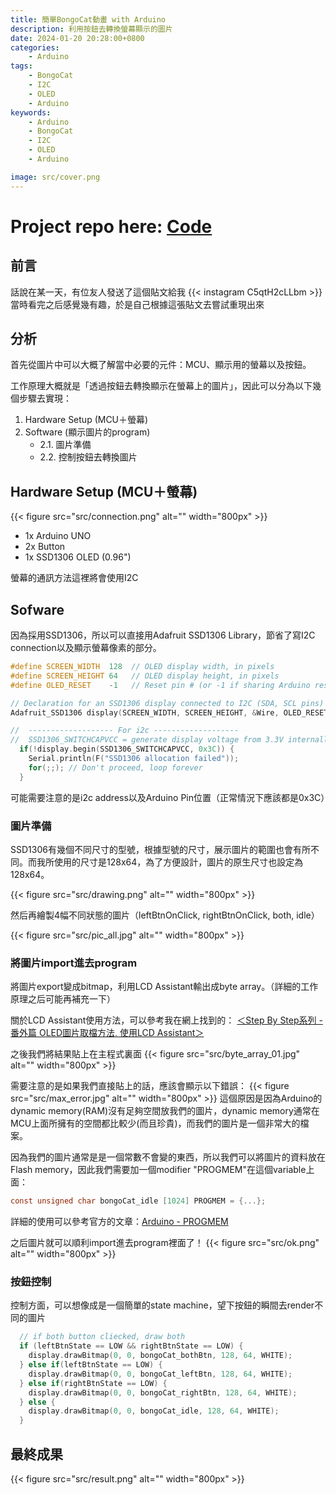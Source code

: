 ```yaml
---
title: 簡單BongoCat動畫 with Arduino
description: 利用按鈕去轉換螢幕顯示的圖片
date: 2024-01-20 20:28:00+0800
categories:
    - Arduino
tags:
    - BongoCat
    - I2C
    - OLED
    - Arduino
keywords:
    - Arduino
    - BongoCat
    - I2C
    - OLED
    - Arduino

image: src/cover.png
---
```

# **Project repo here: [Code](https://github.com/OrangeEgg1937/ArduinoBongoCatOLED)**

## 前言

話說在某一天，有位友人發送了這個貼文給我
{{< instagram C5qtH2cLLbm >}}
當時看完之后感覺幾有趣，於是自己根據這張貼文去嘗試重現出來

## 分析

首先從圖片中可以大概了解當中必要的元件：MCU、顯示用的螢幕以及按鈕。

工作原理大概就是「透過按鈕去轉換顯示在螢幕上的圖片」，因此可以分為以下幾個步驟去實現：

1. Hardware Setup (MCU＋螢幕)
2. Software (顯示圖片的program)
   - 2.1. 圖片準備
   - 2.2. 控制按鈕去轉換圖片

## Hardware Setup (MCU＋螢幕)

{{< figure src="src/connection.png" alt="" width="800px" >}}

- 1x Arduino UNO
- 2x Button
- 1x SSD1306 OLED (0.96")

螢幕的通訊方法這裡將會使用I2C

## Sofware

因為採用SSD1306，所以可以直接用Adafruit SSD1306 Library，節省了寫I2C connection以及顯示螢幕像素的部分。

```c
#define SCREEN_WIDTH  128  // OLED display width, in pixels
#define SCREEN_HEIGHT 64   // OLED display height, in pixels
#define OLED_RESET    -1   // Reset pin # (or -1 if sharing Arduino reset pin)

// Declaration for an SSD1306 display connected to I2C (SDA, SCL pins)
Adafruit_SSD1306 display(SCREEN_WIDTH, SCREEN_HEIGHT, &Wire, OLED_RESET);

//  ------------------- For i2c -------------------
//  SSD1306_SWITCHCAPVCC = generate display voltage from 3.3V internally
  if(!display.begin(SSD1306_SWITCHCAPVCC, 0x3C)) {
    Serial.println(F("SSD1306 allocation failed"));
    for(;;); // Don't proceed, loop forever
  }
```

可能需要注意的是i2c address以及Arduino Pin位置（正常情況下應該都是0x3C）

### 圖片準備

SSD1306有幾個不同尺寸的型號，根據型號的尺寸，展示圖片的範圍也會有所不同。而我所使用的尺寸是128x64，為了方便設計，圖片的原生尺寸也設定為128x64。

{{< figure src="src/drawing.png" alt="" width="800px" >}}

然后再繪製4幅不同狀態的圖片（leftBtnOnClick, rightBtnOnClick, both, idle）

{{< figure src="src/pic_all.jpg" alt="" width="800px" >}}

### 將圖片import進去program

將圖片export變成bitmap，利用LCD Assistant輸出成byte array。（詳細的工作原理之后可能再補充一下）

關於LCD Assistant使用方法，可以參考我在網上找到的：
[＜Step By Step系列 - 番外篇 OLED圖片取檔方法, 使用LCD Assistant＞](https://nhs-tw.blogspot.com/2015/11/step-by-step-oled-lcd-assistant.html)

之後我們將結果貼上在主程式裏面
{{< figure src="src/byte_array_01.jpg" alt="" width="800px" >}}

需要注意的是如果我們直接貼上的話，應該會顯示以下錯誤：
{{< figure src="src/max_error.jpg" alt="" width="800px" >}}
這個原因是因為Arduino的dynamic memory(RAM)沒有足夠空間放我們的圖片，dynamic memory通常在MCU上面所擁有的空間都比較少(而且珍貴)，而我們的圖片是一個非常大的檔案。

因為我們的圖片通常是是一個常數不會變的東西，所以我們可以將圖片的資料放在Flash memory，因此我們需要加一個modifier "PROGMEM"在這個variable上面：

```c
const unsigned char bongoCat_idle [1024] PROGMEM = {...};
```

詳細的使用可以參考官方的文章：[Arduino - PROGMEM](https://www.arduino.cc/reference/en/language/variables/utilities/progmem/)

之后圖片就可以順利import進去program裡面了！
{{< figure src="src/ok.png" alt="" width="800px" >}}

### 按鈕控制

控制方面，可以想像成是一個簡單的state machine，望下按鈕的瞬間去render不同的圖片

```C
  // if both button cliecked, draw both
  if (leftBtnState == LOW && rightBtnState == LOW) {
    display.drawBitmap(0, 0, bongoCat_bothBtn, 128, 64, WHITE);
  } else if(leftBtnState == LOW) {
    display.drawBitmap(0, 0, bongoCat_leftBtn, 128, 64, WHITE);
  } else if(rightBtnState == LOW) {
    display.drawBitmap(0, 0, bongoCat_rightBtn, 128, 64, WHITE);
  } else {
    display.drawBitmap(0, 0, bongoCat_idle, 128, 64, WHITE);
  }
```

## 最終成果

{{< figure src="src/result.png" alt="" width="800px" >}}
